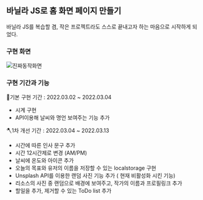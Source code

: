 ## 바닐라 JS로 홈 화면 페이지 만들기
바닐라 JS를 복습할 겸, 작은 프로젝트라도 스스로 끝내고자 하는 마음으로 시작하게 되었다.

### 구현 화면
![진짜동작화면](https://user-images.githubusercontent.com/39826053/158026122-8d561654-f80c-43a7-afad-81fcdff73cab.PNG)


### 구현 기간과 기능
🚩기본 구현 기간 : 2022.03.02 ~ 2022.03.04
- 시계 구현
- API이용해 날씨와 명언 보여주는 기능 추가

🪓1차 개선 기간 : 2022.03.04 ~ 2022.03.13 
-  시간에 따른 인사 문구 추가
-  시간 12시간제로 변경 (AM/PM)
-  날씨에 온도와 아이콘 추가
-  오늘의 목표와 유저의 이름을 저장할 수 있는 localstorage 구현
-  Unsplash API를 이용한 랜덤 사진 기능 추가 ( 현재 비활성화 시킨 기능)
-  리소스의 사진 중 랜덤으로 배경에 보여주고, 작가의 이름과 프로필링크 추가
-  할일을 추가, 제거할 수 있는 ToDo list 추가
  
